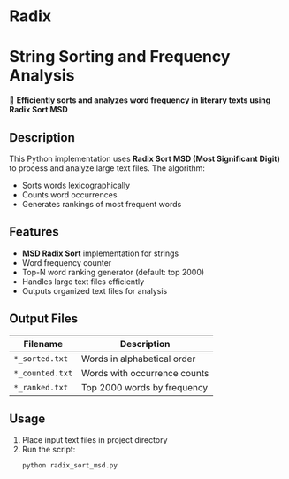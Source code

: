 # Radix
# String Sorting and Frequency Analysis

📌 **Efficiently sorts and analyzes word frequency in literary texts using Radix Sort MSD**

## Description

This Python implementation uses **Radix Sort MSD (Most Significant Digit)** to process and analyze large text files. The algorithm:
- Sorts words lexicographically
- Counts word occurrences
- Generates rankings of most frequent words

## Features

- **MSD Radix Sort** implementation for strings
- Word frequency counter
- Top-N word ranking generator (default: top 2000)
- Handles large text files efficiently
- Outputs organized text files for analysis

## Output Files

| Filename | Description |
|----------|-------------|
| `*_sorted.txt` | Words in alphabetical order |
| `*_counted.txt` | Words with occurrence counts |
| `*_ranked.txt` | Top 2000 words by frequency |

## Usage

1. Place input text files in project directory
2. Run the script:
   ```bash
   python radix_sort_msd.py
